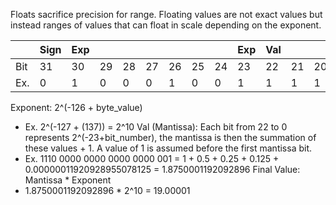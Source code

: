 
Floats sacrifice precision for range. Floating values are not exact values but instead ranges of values that can float in scale depending on the exponent.

|     | Sign | Exp |     |     |     |     |     |     | Exp | Val |     |     |     |     |     |     |     |     |     |     |     |     |     |     |     |     |     |     |     |     |     | Val |
| --- | ---- | --- | --- | --- | --- | --- | --- | --- | --- | --- | --- | --- | --- | --- | --- | --- | --- | --- | --- | --- | --- | --- | --- | --- | --- | --- | --- | --- | --- | --- | --- | --- |
| Bit | 31   | 30  | 29  | 28  | 27  | 26  | 25  | 24  | 23  | 22  | 21  | 20  | 19  | 18  | 17  | 16  | 15  | 14  | 13  | 12  | 11  | 10  | 9   | 8   | 7   | 6   | 5   | 4   | 3   | 2   | 1   | 0   |
| Ex. | 0    | 1   | 0   | 0   | 0   | 1   | 0   | 0   | 1   | 1   | 1   | 1   | 0   | 0   | 0   | 0   | 0   | 0   | 0   | 0   | 0   | 0   | 0   | 0   | 0   | 0   | 0   | 0   | 0   | 0   | 0   | 1   |

Exponent: 2^(-126 + byte_value)
- Ex. 2^(-127 + (137)) = 2^10
Val (Mantissa): Each bit from 22 to 0 represents 2^(-23+bit_number), the mantissa is then the summation of these values + 1. A value of 1 is assumed before the first mantissa bit.
- Ex. 1110 0000 0000 0000 0000 001 = 1 + 0.5 + 0.25 + 0.125 + 0.00000011920928955078125 = 1.8750001192092896
Final Value: Mantissa \* Exponent
- 1.8750001192092896 \* 2^10 = 19.00001
